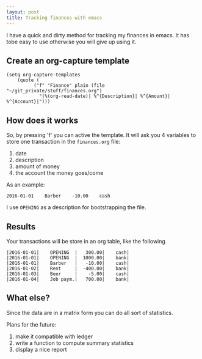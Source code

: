 ```yaml
---
layout: post
title: Tracking finances with emacs
---
```

<div style="text-align:center">
<i class="fa fa-usd fa-5x"></i>
</div>

I have a quick and dirty method for tracking my finances in emacs. It has tobe  easy to use otherwise you will give up using it.

## Create an org-capture template

    (setq org-capture-templates
        (quote (
	          ("f" "Finance" plain (file "~/git_private/stuff/finances.org")
                "|%(org-read-date)| %^{Description}| %^{Amount}| %^{Account}|")))
                

## How does it works
So, by pressing 'f' you can active the template. It will ask you 4 variables to store one transaction in the `finances.org` file:

1. date
2. description
3. amount of money
4. the account the money goes/come

As an example:

    2016-01-01    Barber    -10.00    cash
    

I use `OPENING` as a description for bootstrapping the file.

## Results

Your transactions will be store in an org table, like the following

    |2016-01-01|    OPENING  |   300.00|    cash|
    |2016-01-01|    OPENING  |  1000.00|    bank|
    |2016-01-01|    Barber   |   -10.00|    cash|
    |2016-01-02|    Rent     |  -400.00|    bank|
    |2016-01-03|    Beer     |    -5.00|    cash|
    |2016-01-04|    Job paym.|   700.00|    bank|

## What else?

Since the data are in a matrix form you can do all sort of statistics.

Plans for the future:

1. make it compatible with ledger
2. write a function to compute summary statistics
3. display a nice report

